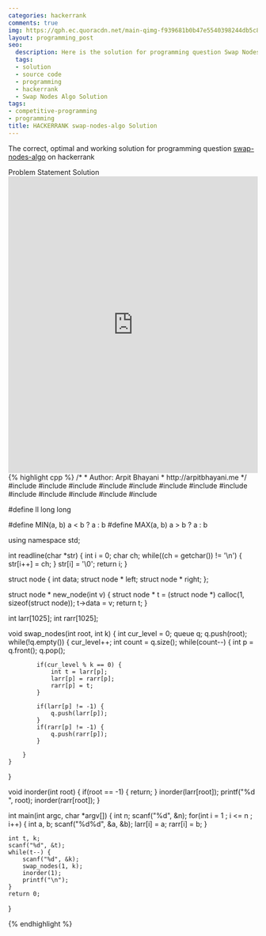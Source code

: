 ```yaml
---
categories: hackerrank
comments: true
img: https://qph.ec.quoracdn.net/main-qimg-f939681b0b47e5540398244db5c8966f?convert_to_webp=true
layout: programming_post
seo:
  description: Here is the solution for programming question Swap Nodes Algo on hackerrank
  tags:
  - solution
  - source code
  - programming
  - hackerrank
  - Swap Nodes Algo Solution
tags:
- competitive-programming
- programming
title: HACKERRANK swap-nodes-algo Solution
---
```

The correct, optimal and working solution for programming question [swap-nodes-algo](https://www.hackerrank.com/challenges/swap-nodes-algo) on hackerrank

<div class="ui secondary pointing large menu">
  <a class="grey item" data-tab="problem-statement">
    Problem Statement
  </a>
  <a class="active item grey" data-tab="solution">
    Solution
  </a>
</div>
<div class="ui bottom attached tab" data-tab="problem-statement">
    <iframe src="https://www.hackerrank.com/challenges/swap-nodes-algo" width="100%" height="600px" style="overflow: scroll; border: none;"></iframe>
</div>
<div class="ui bottom attached active tab" data-tab="solution">
{% highlight cpp %}
/*
 *  Author: Arpit Bhayani
 *  http://arpitbhayani.me
 */
#include <cmath>
#include <cstdio>
#include <cstdlib>
#include <climits>
#include <deque>
#include <iostream>
#include <list>
#include <limits>
#include <map>
#include <queue>
#include <set>
#include <stack>
#include <vector>

#define ll long long

#define MIN(a, b) a < b ? a : b
#define MAX(a, b) a > b ? a : b

using namespace std;

int readline(char *str) {
    int i = 0;
    char ch;
    while((ch = getchar()) != '\n') {
        str[i++] = ch;
    }
    str[i] = '\0';
    return i;
}

struct node {
    int data;
    struct node * left;
    struct node * right;
};

struct node * new_node(int v) {
    struct node * t = (struct node *) calloc(1, sizeof(struct node));
    t->data = v;
    return t;
}

int larr[1025];
int rarr[1025];

void swap_nodes(int root, int k) {
    int cur_level = 0;
    queue<int> q;
    q.push(root);
    while(!q.empty()) {
        cur_level++;
        int count = q.size();
        while(count--) {
            int p = q.front();
            q.pop();

            if(cur_level % k == 0) {
                int t = larr[p];
                larr[p] = rarr[p];
                rarr[p] = t;
            }

            if(larr[p] != -1) {
                q.push(larr[p]);
            }
            if(rarr[p] != -1) {
                q.push(rarr[p]);
            }

        }
    }
}

void inorder(int root) {
    if(root == -1) {
        return;
    }
    inorder(larr[root]);
    printf("%d ", root);
    inorder(rarr[root]);
}

int main(int argc, char *argv[]) {
    int n;
    scanf("%d", &n);
    for(int i = 1 ; i <= n ; i++) {
        int a, b;
        scanf("%d%d", &a, &b);
        larr[i] = a;
        rarr[i] = b;
    }

    int t, k;
    scanf("%d", &t);
    while(t--) {
        scanf("%d", &k);
        swap_nodes(1, k);
        inorder(1);
        printf("\n");
    }
    return 0;
}

{% endhighlight %}
</div>
